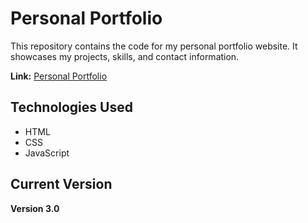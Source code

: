# Personal Portfolio

This repository contains the code for my personal portfolio website. It showcases my projects, skills, and contact information.

**Link:** [Personal Portfolio](https://cristiancarter.github.io/CP-Portfolio/)

## Technologies Used

- HTML
- CSS
- JavaScript

## Current Version

**Version 3.0**
